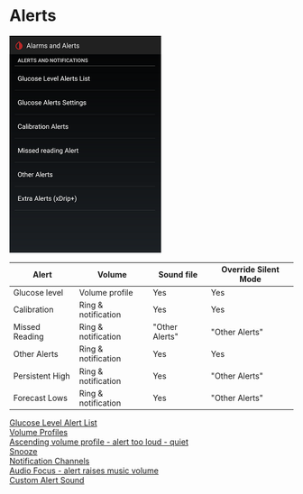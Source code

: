 # Alerts  
  
![](./images/Alerts.png)  
  
| Alert | Volume | Sound file | Override Silent Mode |  
| ----- | ------ | ---------- | -------------------- |  
| Glucose level | Volume profile | Yes | Yes |  
| Calibration | Ring & notification | Yes | Yes |  
| Missed Reading | Ring & notification | "Other Alerts" | "Other Alerts" | 
| Other Alerts | Ring & notification | Yes | Yes |  
| Persistent High | Ring & notification | Yes | "Other Alerts" |  
| Forecast Lows | Ring & notification | Yes | "Other Alerts" |  


  
[Glucose Level Alert List](./Glucose-level-alerts.md)  
[Volume Profiles](./Volume-profiles.md)  
[Ascending volume profile - alert too loud - quiet](./Ascending-volume-profile.md)  
[Snooze](./Snooze.md)  
[Notification Channels](./Notification-channels.md)  
[Audio Focus - alert raises music volume](./AudioFocus.md)  
[Custom Alert Sound](./Custom-Alert-Sound.md)  
  
